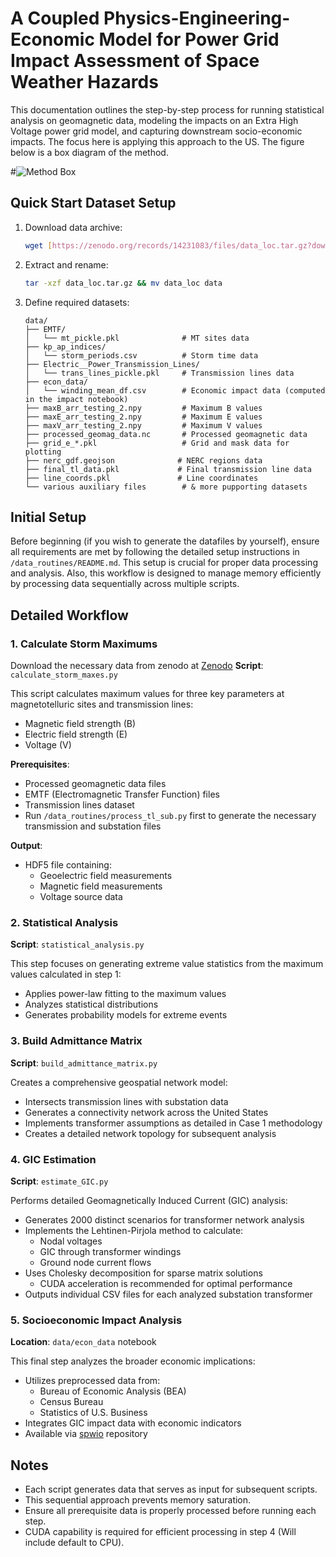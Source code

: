 # A Coupled Physics-Engineering-Economic Model for Power Grid Impact Assessment of Space Weather Hazards

This documentation outlines the step-by-step process for running statistical analysis on geomagnetic 
data, modeling the impacts on an Extra High Voltage power grid model, and capturing downstream socio-economic impacts.
The focus here is applying this approach to the US. The figure below is a box diagram of the method.

#![Method Box](./figures/method-box.png)

## Quick Start Dataset Setup

1. Download data archive:

   ```bash
   wget [https://zenodo.org/records/14231083/files/data_loc.tar.gz?download=1]/data_loc.tar.gz
   ```

2. Extract and rename:

   ```bash
   tar -xzf data_loc.tar.gz && mv data_loc data
   ```

3. Define required datasets:
   ```
   data/
   ├── EMTF/
   │   └── mt_pickle.pkl              # MT sites data
   ├── kp_ap_indices/
   │   └── storm_periods.csv          # Storm time data
   ├── Electric__Power_Transmission_Lines/
   │   └── trans_lines_pickle.pkl     # Transmission lines data
   ├── econ_data/
   │   └── winding_mean_df.csv        # Economic impact data (computed in the impact notebook)
   ├── maxB_arr_testing_2.npy         # Maximum B values
   ├── maxE_arr_testing_2.npy         # Maximum E values
   ├── maxV_arr_testing_2.npy         # Maximum V values
   ├── processed_geomag_data.nc       # Processed geomagnetic data
   ├── grid_e_*.pkl                   # Grid and mask data for plotting
   ├── nerc_gdf.geojson              # NERC regions data
   ├── final_tl_data.pkl             # Final transmission line data
   ├── line_coords.pkl               # Line coordinates
   └── various auxiliary files        # & more pupporting datasets
   ```

## Initial Setup

Before beginning (if you wish to generate the datafiles by yourself), ensure all requirements are met by following the detailed setup instructions in `/data_routines/README.md`. This setup is crucial for proper data processing and analysis. Also, this workflow is designed to manage memory efficiently by processing data sequentially across multiple scripts.

## Detailed Workflow

### 1. Calculate Storm Maximums

Download the necessary data from zenodo at [Zenodo](https://zenodo.org/records/14231083/files/data_loc.tar.gz?download=1)
**Script**: `calculate_storm_maxes.py`

This script calculates maximum values for three key parameters at magnetotelluric sites and transmission lines:

- Magnetic field strength (B)
- Electric field strength (E)
- Voltage (V)

**Prerequisites**:

- Processed geomagnetic data files
- EMTF (Electromagnetic Transfer Function) files
- Transmission lines dataset
- Run `/data_routines/process_tl_sub.py` first to generate the necessary transmission and substation files

**Output**:

- HDF5 file containing:
  - Geoelectric field measurements
  - Magnetic field measurements
  - Voltage source data

### 2. Statistical Analysis

**Script**: `statistical_analysis.py`

This step focuses on generating extreme value statistics from the maximum values calculated in step 1:

- Applies power-law fitting to the maximum values
- Analyzes statistical distributions
- Generates probability models for extreme events

### 3. Build Admittance Matrix

**Script**: `build_admittance_matrix.py`

Creates a comprehensive geospatial network model:

- Intersects transmission lines with substation data
- Generates a connectivity network across the United States
- Implements transformer assumptions as detailed in Case 1 methodology
- Creates a detailed network topology for subsequent analysis

### 4. GIC Estimation

**Script**: `estimate_GIC.py`

Performs detailed Geomagnetically Induced Current (GIC) analysis:

- Generates 2000 distinct scenarios for transformer network analysis
- Implements the Lehtinen-Pirjola method to calculate:
  - Nodal voltages
  - GIC through transformer windings
  - Ground node current flows
- Uses Cholesky decomposition for sparse matrix solutions
  - CUDA acceleration is recommended for optimal performance
- Outputs individual CSV files for each analyzed substation transformer

### 5. Socioeconomic Impact Analysis

**Location**: `data/econ_data` notebook

This final step analyzes the broader economic implications:

- Utilizes preprocessed data from:
  - Bureau of Economic Analysis (BEA)
  - Census Bureau
  - Statistics of U.S. Business
- Integrates GIC impact data with economic indicators
- Available via [spwio]() repository

## Notes

- Each script generates data that serves as input for subsequent scripts.
- This sequential approach prevents memory saturation.
- Ensure all prerequisite data is properly processed before running each step.
- CUDA capability is required for efficient processing in step 4 (Will include default to CPU).
